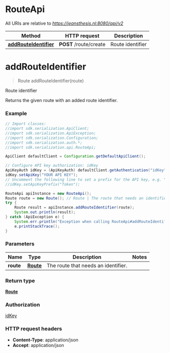 # RouteApi

All URIs are relative to *https://jeansthesis.nl:8080/api/v2*

Method | HTTP request | Description
------------- | ------------- | -------------
[**addRouteIdentifier**](RouteApi.md#addRouteIdentifier) | **POST** /route/create | Route identifier


<a name="addRouteIdentifier"></a>
# **addRouteIdentifier**
> Route addRouteIdentifier(route)

Route identifier

Returns the given route with an added route identifier.

### Example
```java
// Import classes:
//import sdk.serialization.ApiClient;
//import sdk.serialization.ApiException;
//import sdk.serialization.Configuration;
//import sdk.serialization.auth.*;
//import sdk.serialization.api.RouteApi;

ApiClient defaultClient = Configuration.getDefaultApiClient();

// Configure API key authorization: idKey
ApiKeyAuth idKey = (ApiKeyAuth) defaultClient.getAuthentication("idKey");
idKey.setApiKey("YOUR API KEY");
// Uncomment the following line to set a prefix for the API key, e.g. "Token" (defaults to null)
//idKey.setApiKeyPrefix("Token");

RouteApi apiInstance = new RouteApi();
Route route = new Route(); // Route | The route that needs an identifier.
try {
    Route result = apiInstance.addRouteIdentifier(route);
    System.out.println(result);
} catch (ApiException e) {
    System.err.println("Exception when calling RouteApi#addRouteIdentifier");
    e.printStackTrace();
}
```

### Parameters

Name | Type | Description  | Notes
------------- | ------------- | ------------- | -------------
 **route** | [**Route**](Route.md)| The route that needs an identifier. |

### Return type

[**Route**](Route.md)

### Authorization

[idKey](../README.md#idKey)

### HTTP request headers

 - **Content-Type**: application/json
 - **Accept**: application/json


